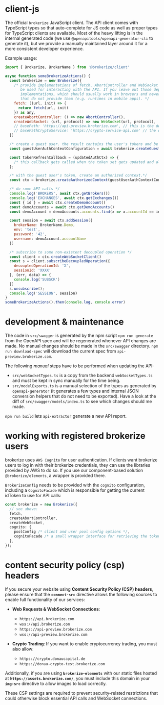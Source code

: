# client-js

The official `brokerize` JavaScript client. The API client comes with TypeScript types so that auto-complete for JS code as well as proper types for TypeScript clients are available. Most of the heavy lifting is in the internal generated code (we use `@openapitools/openapi-generator-cli` to generate it), but we provide a manually maintained layer around it for a more consistent developer experience.

Example usage:

```javascript
import { Brokerize, BrokerName } from '@brokerize/client'

async function someBrokerizeActions() {
  const brokerize = new Brokerize({
    /* provide implementations of fetch, AbortController and WebSocket that will
       be used for interacting with the API. If you leave out those dependencies, they will default to globally available
       implementations, which should usually work in browsers and newer Node.JS environments, but may fail in other JS environments
       that do not provide them (e.g. runtimes in mobile apps). */
    fetch: ((url, init) => {
      return fetch(url, init)
    }) as any,
    createAbortController: () => new AbortController(),
    createWebSocket: (url, protocol) => new WebSocket(url, protocol),
    // basePath: 'https://api-preview.brokerize.com', // this is the default value
    // basePathCryptoService: 'https://crypto-service-api.com' // the optional external crypto service
  })

  /* create a guest user. the result contains the user's tokens and be stored, e.g. in a cookie or session storage */
  const guestUserAuthContextConfiguration = await brokerize.createGuestUser()

  const tokenRefreshCallback = (updatedAuthCtx) => {
    /* this callback gets called when the token set gets updated and allows you to store it */
  };

  /* with the guest user's token, create an authorized context.*/
  const ctx = brokerize.createAuthorizedContext(guestUserAuthContextConfiguration, tokenRefreshCallback);

  /* do some API calls */
  console.log('BROKERS', await ctx.getBrokers())
  console.log('EXCHANGES', await ctx.getExchanges())
  const { id } = await ctx.createDemoAccount()
  const demoAccounts = await ctx.getDemoAccounts()
  const demoAccount = demoAccounts.accounts.find(x => x.accountId == id)

  const session = await ctx.addSession({
    brokerName: BrokerName.Demo,
    env: 'test',
    password: '42',
    username: demoAccount.accountName
  })

  /* subscribe to some non-existent decoupled operation */
  const client = ctx.createWebSocketClient()
  const s = client.subscribeDecoupledOperation({
    decoupledOperationId: 'X',
    sessionId: 'XXXX'
  }, (err, data) => {
    console.log('SUBSCR')
  })
  s.unsubscribe();
  console.log('SESSION', session)
}
someBrokerizeActions().then(console.log, console.error)
```

# development & maintenance

The code in `src/swagger` is generated by the npm script `npm run generate` from the OpenAPI spec and will be regenerated whenever API changes are made. No manual changes should be made in the `src/swagger` directory. `npm run download-spec` will download the current spec from `api-preview.brokerize.com`.

The following _manual_ steps have to be performed when updating the API:

- `src/webSocketTypes.ts` is a copy from the backend `webSocketTypes.ts` and must be kept in sync manually for the time being.
- `src/modelExports.ts` is a manual selection of the types as generated by `openapi-generator` (it generates a few types and internal JSON conversion helpers that do not need to be exported). Have a look at the diff of `src/swagger/models/index.ts` to see which changes should me made.

`npm run build` lets `api-extractor` generate a new API report.

# working with registered brokerize users

brokerize uses `AWS Cognito` for user authentication. If clients want brokerize users to log in with their brokerize credentials, they can use the libraries provided by AWS to do so. If you use our component-based solution `@brokerize/elements`, a wrapper is provided there.

`BrokerizeConfig` needs to be provided with the `cognito` configuration, including a `CognitoFacade` which is responsible for getting the current idToken to use for API calls:

```typescript
const brokerize = new Brokerize({
  // see above:
  fetch,
  createAbortController,
  createWebSocket,
  cognito: {
    poolConfig /* client and user pool config options */,
    cognitoFacade /* a small wrapper interface for retrieving the token */,
  },
});
```

# content security policy (csp) headers

If you secure your website using **Content Security Policy (CSP) headers**, please ensure that the **`connect-src`** directive allows the following sources to enable full functionality of our services:

- **Web Requests & WebSocket Connections**:

  - `https://api.brokerize.com`
  - `wss://api.brokerize.com`
  - `https://api-preview.brokerize.com`
  - `wss://api-preview.brokerize.com`

- **Crypto Trading**:
  If you want to enable cryptocurrency trading, you must also allow:
  - `https://crypto.donaucapital.de`
  - `https://donau-crypto-test.brokerize.com`

Additionally, if you are using **`brokerize-elements`** with our static files hosted at **`https://assets.brokerize.com/`**, you must include this domain in your **`img-src`** directive to allow images to load correctly.

These CSP settings are required to prevent security-related restrictions that could otherwise block essential API calls and WebSocket connections.
